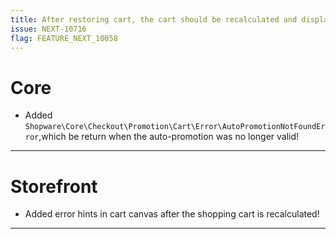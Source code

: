 ```yaml
---
title: After restoring cart, the cart should be recalculated and display hints.
issue: NEXT-10716
flag: FEATURE_NEXT_10058
---
```

# Core
*  Added `Shopware\Core\Checkout\Promotion\Cart\Error\AutoPromotionNotFoundError`,which be return when the auto-promotion was no longer valid!
___
# Storefront
*  Added error hints in cart canvas after the shopping cart is recalculated!
___
